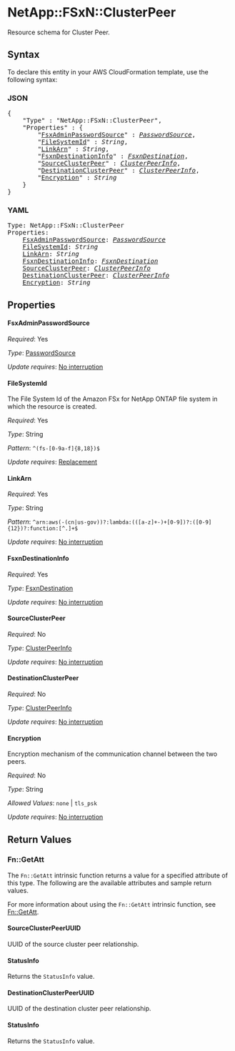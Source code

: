 # NetApp::FSxN::ClusterPeer

Resource schema for Cluster Peer.

## Syntax

To declare this entity in your AWS CloudFormation template, use the following syntax:

### JSON

<pre>
{
    "Type" : "NetApp::FSxN::ClusterPeer",
    "Properties" : {
        "<a href="#fsxadminpasswordsource" title="FsxAdminPasswordSource">FsxAdminPasswordSource</a>" : <i><a href="passwordsource.md">PasswordSource</a></i>,
        "<a href="#filesystemid" title="FileSystemId">FileSystemId</a>" : <i>String</i>,
        "<a href="#linkarn" title="LinkArn">LinkArn</a>" : <i>String</i>,
        "<a href="#fsxndestinationinfo" title="FsxnDestinationInfo">FsxnDestinationInfo</a>" : <i><a href="fsxndestination.md">FsxnDestination</a></i>,
        "<a href="#sourceclusterpeer" title="SourceClusterPeer">SourceClusterPeer</a>" : <i><a href="clusterpeerinfo.md">ClusterPeerInfo</a></i>,
        "<a href="#destinationclusterpeer" title="DestinationClusterPeer">DestinationClusterPeer</a>" : <i><a href="clusterpeerinfo.md">ClusterPeerInfo</a></i>,
        "<a href="#encryption" title="Encryption">Encryption</a>" : <i>String</i>
    }
}
</pre>

### YAML

<pre>
Type: NetApp::FSxN::ClusterPeer
Properties:
    <a href="#fsxadminpasswordsource" title="FsxAdminPasswordSource">FsxAdminPasswordSource</a>: <i><a href="passwordsource.md">PasswordSource</a></i>
    <a href="#filesystemid" title="FileSystemId">FileSystemId</a>: <i>String</i>
    <a href="#linkarn" title="LinkArn">LinkArn</a>: <i>String</i>
    <a href="#fsxndestinationinfo" title="FsxnDestinationInfo">FsxnDestinationInfo</a>: <i><a href="fsxndestination.md">FsxnDestination</a></i>
    <a href="#sourceclusterpeer" title="SourceClusterPeer">SourceClusterPeer</a>: <i><a href="clusterpeerinfo.md">ClusterPeerInfo</a></i>
    <a href="#destinationclusterpeer" title="DestinationClusterPeer">DestinationClusterPeer</a>: <i><a href="clusterpeerinfo.md">ClusterPeerInfo</a></i>
    <a href="#encryption" title="Encryption">Encryption</a>: <i>String</i>
</pre>

## Properties

#### FsxAdminPasswordSource

_Required_: Yes

_Type_: <a href="passwordsource.md">PasswordSource</a>

_Update requires_: [No interruption](https://docs.aws.amazon.com/AWSCloudFormation/latest/UserGuide/using-cfn-updating-stacks-update-behaviors.html#update-no-interrupt)

#### FileSystemId

The File System Id of the Amazon FSx for NetApp ONTAP file system in which the resource is created.

_Required_: Yes

_Type_: String

_Pattern_: <code>^(fs-[0-9a-f]{8,18})$</code>

_Update requires_: [Replacement](https://docs.aws.amazon.com/AWSCloudFormation/latest/UserGuide/using-cfn-updating-stacks-update-behaviors.html#update-replacement)

#### LinkArn

_Required_: Yes

_Type_: String

_Pattern_: <code>^arn:aws(-(cn|us-gov))?:lambda:(([a-z]+-)+[0-9])?:([0-9]{12})?:function:[^.]+$</code>

_Update requires_: [No interruption](https://docs.aws.amazon.com/AWSCloudFormation/latest/UserGuide/using-cfn-updating-stacks-update-behaviors.html#update-no-interrupt)

#### FsxnDestinationInfo

_Required_: Yes

_Type_: <a href="fsxndestination.md">FsxnDestination</a>

_Update requires_: [No interruption](https://docs.aws.amazon.com/AWSCloudFormation/latest/UserGuide/using-cfn-updating-stacks-update-behaviors.html#update-no-interrupt)

#### SourceClusterPeer

_Required_: No

_Type_: <a href="clusterpeerinfo.md">ClusterPeerInfo</a>

_Update requires_: [No interruption](https://docs.aws.amazon.com/AWSCloudFormation/latest/UserGuide/using-cfn-updating-stacks-update-behaviors.html#update-no-interrupt)

#### DestinationClusterPeer

_Required_: No

_Type_: <a href="clusterpeerinfo.md">ClusterPeerInfo</a>

_Update requires_: [No interruption](https://docs.aws.amazon.com/AWSCloudFormation/latest/UserGuide/using-cfn-updating-stacks-update-behaviors.html#update-no-interrupt)

#### Encryption

Encryption mechanism of the communication channel between the two peers.

_Required_: No

_Type_: String

_Allowed Values_: <code>none</code> | <code>tls_psk</code>

_Update requires_: [No interruption](https://docs.aws.amazon.com/AWSCloudFormation/latest/UserGuide/using-cfn-updating-stacks-update-behaviors.html#update-no-interrupt)

## Return Values

### Fn::GetAtt

The `Fn::GetAtt` intrinsic function returns a value for a specified attribute of this type. The following are the available attributes and sample return values.

For more information about using the `Fn::GetAtt` intrinsic function, see [Fn::GetAtt](https://docs.aws.amazon.com/AWSCloudFormation/latest/UserGuide/intrinsic-function-reference-getatt.html).

#### SourceClusterPeerUUID

UUID of the source cluster peer relationship.

#### StatusInfo

Returns the <code>StatusInfo</code> value.

#### DestinationClusterPeerUUID

UUID of the destination cluster peer relationship.

#### StatusInfo

Returns the <code>StatusInfo</code> value.

